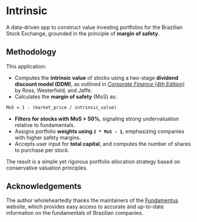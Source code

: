 # Intrinsic

A data-driven app to construct value investing portfolios for the Brazilian Stock Exchange, grounded in the principle of **margin of safety**.

## Methodology

This application:

- Computes the **intrinsic value** of stocks using a two-stage **dividend discount model (DDM)**, as outlined in [*Corporate Finance (4th Edition)*](https://www.amazon.com/Corporate-Finance-Stephen-Ross/dp/0078034779) by Ross, Westerfield, and Jaffe.
- Calculates the **margin of safety** (MoS) as:

```latex
MoS = 1 - (market_price / intrinsic_value)
```

- **Filters for stocks with MoS > 50%**, signaling strong undervaluation relative to fundamentals.
- Assigns portfolio **weights using `2 * MoS - 1`**, emphasizing companies with higher safety margins.
- Accepts user input for **total capital**, and computes the number of shares to purchase per stock.

The result is a simple yet rigorous portfolio allocation strategy based on conservative valuation principles.

## Acknowledgements

The author wholeheartedly thanks the maintainers of the
[Fundamentus](https://www.fundamentus.com.br/index.php) website, which provides easy access to accurate
and up-to-date information on the fundamentals of Brazilian companies.
